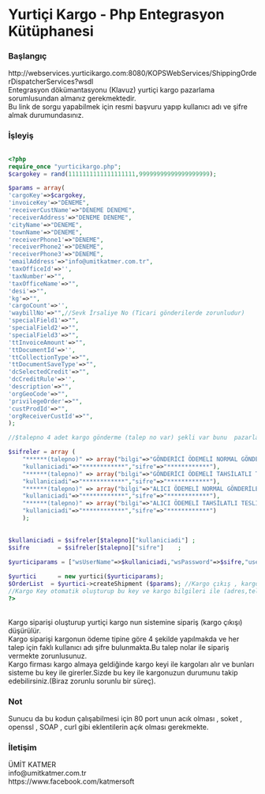 # Yurtiçi Kargo - Php Entegrasyon Kütüphanesi

<h3 id="baslangic">Başlangıç</h3>
http://webservices.yurticikargo.com:8080/KOPSWebServices/ShippingOrderDispatcherServices?wsdl
<br>Entegrasyon dökümantasyonu (Klavuz) yurtiçi kargo pazarlama sorumlusundan almanız gerekmektedir.
<br>Bu link de sorgu yapabilmek için resmi başvuru yapıp kullanıcı adı ve şifre almak durumundasınız. 

<h3 id="isleyis">İşleyiş</h3>

```php

<?php
require_once "yurticikargo.php";
$cargokey = rand(1111111111111111111,99999999999999999999);

$params = array(
'cargoKey'=>$cargokey,
'invoiceKey'=>"DENEME",
'receiverCustName'=>"DENEME DENEME",
'receiverAddress'=>"DENEME DENEME",
'cityName'=>"DENEME",
'townName'=>"DENEME",
'receiverPhone1'=>"DENEME",
'receiverPhone2'=>"DENEME",
'receiverPhone3'=>"DENEME",
'emailAddress'=>"info@umitkatmer.com.tr",
'taxOfficeId'=>'',
'taxNumber'=>"",
'taxOfficeName'=>"",
'desi'=>"",
'kg'=>"",
'cargoCount'=>'',
'waybillNo'=>"",//Sevk İrsaliye No (Ticari gönderilerde zorunludur)
'specialField1'=>"",
'specialField2'=>"",
'specialField3'=>"",
'ttInvoiceAmount'=>"",
'ttDocumentId'=>'',
'ttCollectionType'=>"",
'ttDocumentSaveType'=>"",
'dcSelectedCredit'=>"",
'dcCreditRule'=>'',
'description'=>"",
'orgGeoCode'=>"",
'privilegeOrder'=>"",
'custProdId'=>"",
'orgReceiverCustId'=>"",
);

//$talepno 4 adet kargo gönderme (talep no var) şekli var bunu  pazarlama sorumlusu arkadaş size iletecektir.

$sifreler = array (
    "******(talepno)" => array("bilgi"=>"GÖNDERİCİ ÖDEMELİ NORMAL GÖNDERİLER", 
    "kullaniciadi"=>"************","sifre"=>"************"),
    "******(talepno)" => array("bilgi"=>"GÖNDERİCİ ÖDEMELİ TAHSİLATLI TESLİMAT", 
    "kullaniciadi"=>"************","sifre"=>"************"),
    "******(talepno)" => array("bilgi"=>"ALICI ÖDEMELİ NORMAL GÖNDERİLER", 
    "kullaniciadi"=>"************","sifre"=>"************"),
    "******(talepno)" => array("bilgi"=>"ALICI ÖDEMELİ TAHSİLATLI TESLİMAT", 
    "kullaniciadi"=>"************","sifre"=>"************")
    );
		
		
$kullaniciadi = $sifreler[$talepno]["kullaniciadi"]	;	
$sifre        = $sifreler[$talepno]["sifre"]	;	
		
$yurticiparams = ["wsUserName"=>$kullaniciadi,"wsPassword"=>$sifre,"userLanguage"=>"TR"];

$yurtici      = new yurtici($yurticiparams);
$OrderList  = $yurtici->createShipment ($params); //Kargo çıkış , kargo var gelin alın , kargo siparişi verilir.
//Kargo Key otomatik oluşturup bu key ve kargo bilgileri ile (adres,telefon,fatura ve irsaliye (ticari gönderiler) numarası zorunludur) 
?>
```




<br>Kargo siparişi oluşturup yurtiçi kargo nun sistemine sipariş (kargo çıkışı) düşürülür.
<br>Kargo siparişi kargonun ödeme tipine göre 4 şekilde yapılmakda ve her talep için faklı kullanıcı adı şifre bulunmakta.Bu talep nolar ile sipariş vermekte zorunlusunuz.
<br>Kargo firması kargo almaya geldiğinde kargo keyi ile kargoları alır ve bunları sisteme bu key ile girerler.Sizde bu key ile kargonuzun durumunu takip edebilirsiniz.(Biraz zorunlu sorunlu bir süreç).

<h3 id="not">Not</h3>
Sunucu da bu kodun çalışabilmesi için 80 port unun acık olması , soket , openssl , SOAP , curl  gibi eklentilerin açık olması gerekmekte.

<h3 id="iletisim">İletişim</h3>
ÜMİT KATMER
<br>info@umitkatmer.com.tr
<br>https://www.facebook.com/katmersoft


